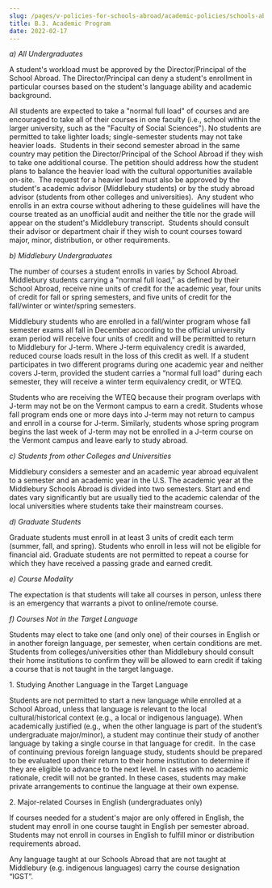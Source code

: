 ```yaml
---
slug: /pages/v-policies-for-schools-abroad/academic-policies/schools-abroad-b-3-academic-program
title: B.3. Academic Program
date: 2022-02-17
---
```

_a) All Undergraduates_

A student's workload must be approved by the Director/Principal of the School Abroad. The Director/Principal can deny a student's enrollment in particular courses based on the student's language ability and academic background.

All students are expected to take a "normal full load" of courses and are encouraged to take all of their courses in one faculty (i.e., school within the larger university, such as the "Faculty of Social Sciences"). No students are permitted to take lighter loads; single-semester students may not take heavier loads.  Students in their second semester abroad in the same country may petition the Director/Principal of the School Abroad if they wish to take one additional course. The petition should address how the student plans to balance the heavier load with the cultural opportunities available on-site.  The request for a heavier load must also be approved by the student's academic advisor (Middlebury students) or by the study abroad advisor (students from other colleges and universities).  Any student who enrolls in an extra course without adhering to these guidelines will have the course treated as an unofficial audit and neither the title nor the grade will appear on the student's Middlebury transcript.  Students should consult their advisor or department chair if they wish to count courses toward major, minor, distribution, or other requirements.

_b) Middlebury Undergraduates_

The number of courses a student enrolls in varies by School Abroad. Middlebury students carrying a "normal full load," as defined by their School Abroad, receive nine units of credit for the academic year, four units of credit for fall or spring semesters, and five units of credit for the fall/winter or winter/spring semesters.

Middlebury students who are enrolled in a fall/winter program whose fall semester exams all fall in December according to the official university exam period will receive four units of credit and will be permitted to return to Middlebury for J-term. Where J-term equivalency credit is awarded, reduced course loads result in the loss of this credit as well. If a student participates in two different programs during one academic year and neither covers J-term, provided the student carries a “normal full load” during each semester, they will receive a winter term equivalency credit, or WTEQ.

Students who are receiving the WTEQ because their program overlaps with J-term may not be on the Vermont campus to earn a credit. Students whose fall program ends one or more days into J-term may not return to campus and enroll in a course for J-term. Similarly, students whose spring program begins the last week of J-term may not be enrolled in a J-term course on the Vermont campus and leave early to study abroad.

_c) Students from other Colleges and Universities_

Middlebury considers a semester and an academic year abroad equivalent to a semester and an academic year in the U.S. The academic year at the Middlebury Schools Abroad is divided into two semesters. Start and end dates vary significantly but are usually tied to the academic calendar of the local universities where students take their mainstream courses.

_d) Graduate Students_

Graduate students must enroll in at least 3 units of credit each term (summer, fall, and spring). Students who enroll in less will not be eligible for financial aid. Graduate students are not permitted to repeat a course for which they have received a passing grade and earned credit.

_e) Course Modality_

The expectation is that students will take all courses in person, unless there is an emergency that warrants a pivot to online/remote course.

_f) Courses Not in the Target Language_

Students may elect to take one (and only one) of their courses in English or in another foreign language, per semester, when certain conditions are met. Students from colleges/universities other than Middlebury should consult their home institutions to confirm they will be allowed to earn credit if taking a course that is not taught in the target language.

1\. Studying Another Language in the Target Language

Students are not permitted to start a new language while enrolled at a School Abroad, unless that language is relevant to the local cultural/historical context (e.g., a local or indigenous language). When academically justified (e.g., when the other language is part of the student’s undergraduate major/minor), a student may continue their study of another language by taking a single course in that language for credit.  In the case of continuing previous foreign language study, students should be prepared to be evaluated upon their return to their home institution to determine if they are eligible to advance to the next level. In cases with no academic rationale, credit will not be granted. In these cases, students may make private arrangements to continue the language at their own expense.

2\. Major-related Courses in English (undergraduates only)

If courses needed for a student's major are only offered in English, the student may enroll in one course taught in English per semester abroad. Students may not enroll in courses in English to fulfill minor or distribution requirements abroad.

Any language taught at our Schools Abroad that are not taught at Middlebury (e.g. indigenous languages) carry the course designation “IGST”.
